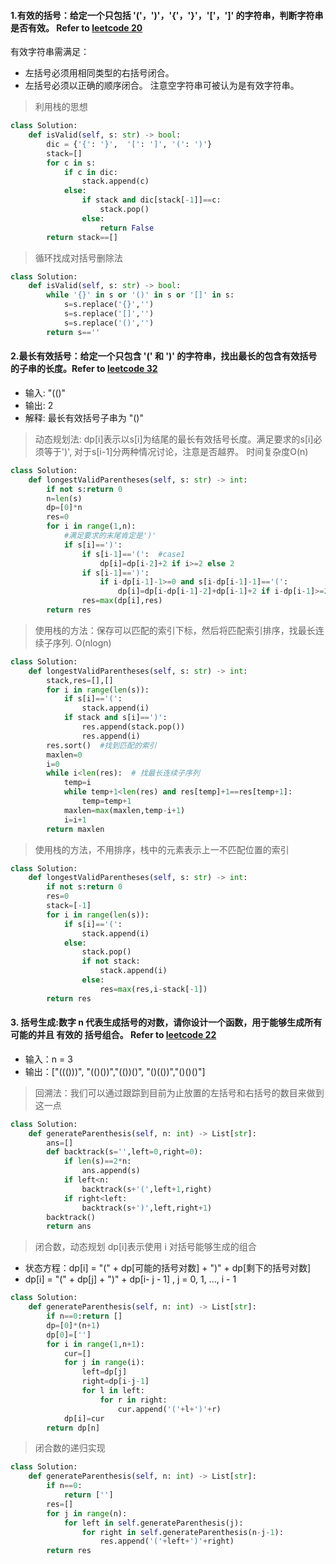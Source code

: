 #### 1.有效的括号：给定一个只包括 '('，')'，'{'，'}'，'['，']' 的字符串，判断字符串是否有效。 Refer to [leetcode 20](https://leetcode-cn.com/problems/valid-parentheses/)
有效字符串需满足：
* 左括号必须用相同类型的右括号闭合。
* 左括号必须以正确的顺序闭合。
注意空字符串可被认为是有效字符串。

> 利用栈的思想
```python
class Solution:
    def isValid(self, s: str) -> bool:
        dic = {'{': '}',  '[': ']', '(': ')'}
        stack=[]
        for c in s:
            if c in dic:
                stack.append(c)
            else:
                if stack and dic[stack[-1]]==c:
                    stack.pop()
                else:
                    return False
        return stack==[]
```
> 循环找成对括号删除法
```python
class Solution:
    def isValid(self, s: str) -> bool:
        while '{}' in s or '()' in s or '[]' in s:
            s=s.replace('{}','')
            s=s.replace('[]','')
            s=s.replace('()','')
        return s==''
```

#### 2.最长有效括号：给定一个只包含 '(' 和 ')' 的字符串，找出最长的包含有效括号的子串的长度。Refer to [leetcode 32](https://leetcode-cn.com/problems/longest-valid-parentheses/)
* 输入: "(()"
* 输出: 2
* 解释: 最长有效括号子串为 "()"
> 动态规划法: dp[i]表示以s[i]为结尾的最长有效括号长度。满足要求的s[i]必须等于')', 对于s[i-1]分两种情况讨论，注意是否越界。 时间复杂度O(n)
```python
class Solution:
    def longestValidParentheses(self, s: str) -> int:
        if not s:return 0
        n=len(s)
        dp=[0]*n
        res=0
        for i in range(1,n):
            #满足要求的末尾肯定是')'
            if s[i]==')':
                if s[i-1]=='(':  #case1
                    dp[i]=dp[i-2]+2 if i>=2 else 2
                if s[i-1]==')':
                    if i-dp[i-1]-1>=0 and s[i-dp[i-1]-1]=='(':
                        dp[i]=dp[i-dp[i-1]-2]+dp[i-1]+2 if i-dp[i-1]>=2 else dp[i-1]+2
                res=max(dp[i],res)       
        return res
```
> 使用栈的方法：保存可以匹配的索引下标，然后将匹配索引排序，找最长连续子序列. O(nlogn)
```python
class Solution:
    def longestValidParentheses(self, s: str) -> int:
        stack,res=[],[]
        for i in range(len(s)):
            if s[i]=='(':
                stack.append(i)
            if stack and s[i]==')':
                res.append(stack.pop())
                res.append(i)
        res.sort()  #找到匹配的索引
        maxlen=0
        i=0
        while i<len(res):  # 找最长连续子序列
            temp=i
            while temp+1<len(res) and res[temp]+1==res[temp+1]:
                temp=temp+1
            maxlen=max(maxlen,temp-i+1)
            i=i+1
        return maxlen
```
> 使用栈的方法，不用排序，栈中的元素表示上一不匹配位置的索引
```python
class Solution:
    def longestValidParentheses(self, s: str) -> int:
        if not s:return 0
        res=0
        stack=[-1]
        for i in range(len(s)):
            if s[i]=='(':
                stack.append(i)
            else:
                stack.pop()
                if not stack:
                    stack.append(i)
                else:
                    res=max(res,i-stack[-1])
        return res
```

#### 3. 括号生成:数字 n 代表生成括号的对数，请你设计一个函数，用于能够生成所有可能的并且 有效的 括号组合。  Refer to [leetcode 22](https://leetcode-cn.com/problems/generate-parentheses/)
* 输入：n = 3
* 输出：["((()))", "(()())","(())()", "()(())","()()()"]
> 回溯法：我们可以通过跟踪到目前为止放置的左括号和右括号的数目来做到这一点
```python
class Solution:
    def generateParenthesis(self, n: int) -> List[str]:
        ans=[]
        def backtrack(s='',left=0,right=0):
            if len(s)==2*n:
                ans.append(s)
            if left<n:
                backtrack(s+'(',left+1,right)
            if right<left:
                backtrack(s+')',left,right+1)
        backtrack()
        return ans
```

> 闭合数，动态规划 dp[i]表示使用 i 对括号能够生成的组合
* 状态方程：dp[i] = "(" + dp[可能的括号对数] + ")" + dp[剩下的括号对数]
* dp[i] = "(" + dp[j] + ")" + dp[i- j - 1] , j = 0, 1, ..., i - 1
```python
class Solution:
    def generateParenthesis(self, n: int) -> List[str]:
        if n==0:return []
        dp=[0]*(n+1)
        dp[0]=['']
        for i in range(1,n+1):
            cur=[]
            for j in range(i):
                left=dp[j]
                right=dp[i-j-1]
                for l in left:
                    for r in right:
                        cur.append('('+l+')'+r)
            dp[i]=cur
        return dp[n]
```
> 闭合数的递归实现
```python
class Solution:
    def generateParenthesis(self, n: int) -> List[str]:
        if n==0:
            return ['']
        res=[]
        for j in range(n):
            for left in self.generateParenthesis(j):
                for right in self.generateParenthesis(n-j-1):
                    res.append('('+left+')'+right)
        return res
```
